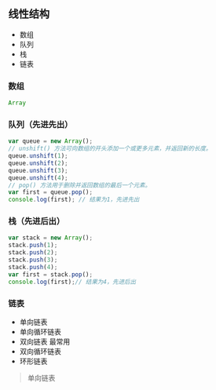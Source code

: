 ##  线性结构
- 数组
- 队列
- 栈
- 链表

### 数组
```javascript
Array
```
### 队列（先进先出）
```javascript
var queue = new Array();
// unshift() 方法可向数组的开头添加一个或更多元素，并返回新的长度。
queue.unshift(1);
queue.unshift(2);
queue.unshift(3);
queue.unshift(4);
// pop() 方法用于删除并返回数组的最后一个元素。
var first = queue.pop();
console.log(first); // 结果为1，先进先出
```
### 栈（先进后出）
```javascript
var stack = new Array();
stack.push(1);
stack.push(2);
stack.push(3);
stack.push(4);
var first = stack.pop();
console.log(first);// 结果为4，先进后出
```
### 链表
- 单向链表  
- 单向循环链表
- 双向链表  最常用
- 双向循环链表
- 环形链表
> 单向链表
```javascript

```